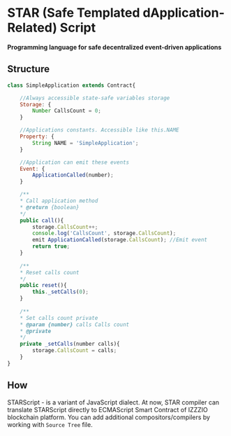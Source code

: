 # STAR (Safe Templated dApplication-Related) Script
**Programming language for safe decentralized event-driven applications**

## Structure

```javascript
class SimpleApplication extends Contract{

    //Always accessible state-safe variables storage
    Storage: {
        Number CallsCount = 0;
    }

    //Applications constants. Accessible like this.NAME
    Property: {
        String NAME = 'SimpleApplication';
    }

    //Application can emit these events
    Event: {
        ApplicationCalled(number);
    }

    /**
    * Call application method
    * @return {boolean}
    */
    public call(){
        storage.CallsCount++;
        console.log('CallsCount', storage.CallsCount);
        emit ApplicationCalled(storage.CallsCount); //Emit event
        return true;
    }
    
    /**
    * Reset calls count 
    */
    public reset(){
        this._setCalls(0);
    }
    
    /**
    * Set calls count private
    * @param {number} calls Calls count
    * @private
    */
    private _setCalls(number calls){
        storage.CallsCount = calls;
    }
}

```

## How
STARScript - is a variant of JavaScript dialect. At now, STAR compiler can translate STARScript directly to ECMAScript Smart Contract of IZZZIO blockchain platform. 
You can add additional compositors/compilers by working with `Source Tree` file.

